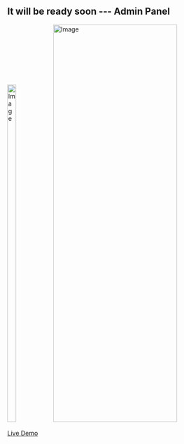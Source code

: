 ## It will be ready soon  ---  Admin Panel


<img width="20%" height="772" alt="Image" src="https://github.com/user-attachments/assets/9468ac9d-0f34-43ea-b862-bfab992e6bc5" />
<img width="75%" height="909" alt="Image" src="https://github.com/user-attachments/assets/fecaed04-49a5-47f5-bf9e-afa838672f87" />



[Live Demo](https://admin-panel-ashen-chi.vercel.app/)
